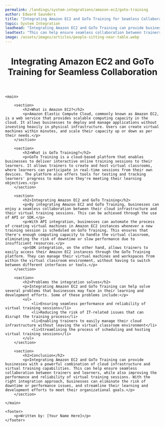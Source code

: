 ```yaml
---
permalink: /landings/system-integrations/amazon-ec2/goto-training
author: Edward Saunders
title: "Integrating Amazon EC2 and GoTo Training for Seamless Collaboration"
topic: System Integration
leadhead: "Integrating Amazon EC2 and GoTo Training can provide businesses with a powerful combination of cloud infrastructure and virtual training capabilities"
leadtext: "This can help ensure seamless collaboration between trainers and learners, while also improving the performance and reliability of virtual training sessions. With the right integration approach, businesses can eliminate the risk of downtime or performance issues, and streamline their learning and development efforts to meet their organizational goals."
image: /assets/images/articles/people-sitting-near-table.webp
---
```

<div class="arttext">
	<header>
		<h1>Integrating Amazon EC2 and GoTo Training for Seamless Collaboration</h1>
	</header>

	<main>

		<section>
			<h2>What is Amazon EC2?</h2>
			<p>Amazon Elastic Compute Cloud, commonly known as Amazon EC2, is a web service that provides scalable computing capacity in the cloud. It allows businesses to deploy and manage applications without investing heavily in physical infrastructure. Users can create virtual machines within minutes, and scale their capacity up or down as per their needs.</p>
		</section>

		<section>
			<h2>What is GoTo Training?</h2>
			<p>GoTo Training is a cloud-based platform that enables businesses to deliver interactive online training sessions to their learners. It allows trainers to create and host virtual classrooms, where learners can participate in real-time sessions from their own devices. The platform also offers tools for testing and tracking learners' progress to make sure they're meeting their learning objectives.</p>
		</section>

		<section>
			<h2>Integrating Amazon EC2 and GoTo Training</h2>
			<p>By integrating Amazon EC2 and GoTo Training, businesses can enjoy a seamless collaboration between their cloud infrastructure and their virtual training sessions. This can be achieved through the use of API or SDK.</p>
			<p>With API integration, businesses can automate the process of creating virtual machines in Amazon EC2 instances whenever a new training session is scheduled on GoTo Training. This ensures that there's enough computing capacity to handle the virtual classroom, eliminating the risk of downtime or slow performance due to insufficient resources.</p>
			<p>SDK integration, on the other hand, allows trainers to easily access their Amazon EC2 instances through the GoTo Training platform. They can manage their virtual machines and workspaces from within the virtual classroom environment, without having to switch between different interfaces or tools.</p>
		</section>

		<section>
			<h2>Problems the integration solves</h2>
			<p>Integrating Amazon EC2 and GoTo Training can help solve several problems that businesses may face in their learning and development efforts. Some of these problems include:</p>
			<ul>
				<li>Ensuring seamless performance and reliability of virtual training sessions</li>
				<li>Reducing the risk of IT-related issues that can disrupt the training process</li>
				<li>Enabling trainers to easily manage their cloud infrastructure without leaving the virtual classroom environment</li>
				<li>Streamlining the process of scheduling and hosting virtual training sessions</li>
			</ul>
		</section>

		<section>
			<h2>Conclusion</h2>
			<p>Integrating Amazon EC2 and GoTo Training can provide businesses with a powerful combination of cloud infrastructure and virtual training capabilities. This can help ensure seamless collaboration between trainers and learners, while also improving the performance and reliability of virtual training sessions. With the right integration approach, businesses can eliminate the risk of downtime or performance issues, and streamline their learning and development efforts to meet their organizational goals.</p>
		</section>

	</main>

	<footer>
		<p>Written by: [Your Name Here]</p>
	</footer>

</div>